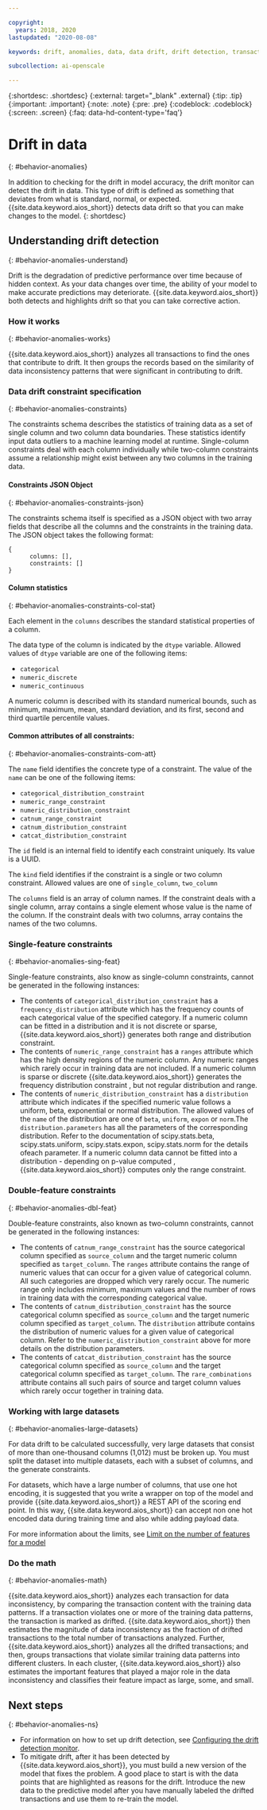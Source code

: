 ```yaml
---

copyright:
  years: 2018, 2020
lastupdated: "2020-08-08"

keywords: drift, anomalies, data, data drift, drift detection, transactions, constraints

subcollection: ai-openscale

---
```


{:shortdesc: .shortdesc}
{:external: target="_blank" .external}
{:tip: .tip}
{:important: .important}
{:note: .note}
{:pre: .pre}
{:codeblock: .codeblock}
{:screen: .screen}
{:faq: data-hd-content-type='faq'}

# Drift in data
{: #behavior-anomalies}

In addition to checking for the drift in model accuracy, the drift monitor can detect the drift in data. This type of drift is defined as something that deviates from what is standard, normal, or expected. {{site.data.keyword.aios_short}} detects data drift so that you can make changes to the model.
{: shortdesc}

## Understanding drift detection
{: #behavior-anomalies-understand}

Drift is the degradation of predictive performance over time because of hidden context. As your data changes over time, the ability of your model to make accurate predictions may deteriorate. {{site.data.keyword.aios_short}} both detects and highlights drift so that you can take corrective action.

### How it works
{: #behavior-anomalies-works}

{{site.data.keyword.aios_short}} analyzes all transactions to find the ones that contribute to drift. It then groups the records based on the similarity of data inconsistency patterns that were significant in contributing to drift.

### Data drift constraint specification 
{: #behavior-anomalies-constraints}

The constraints schema describes the statistics of training data as a set of single column and two column data boundaries. These statistics identify input data outliers to a machine learning model at runtime. Single-column constraints deal with each column individually while two-column constraints assume a relationship might exist between any two columns in the training data.

#### Constraints JSON Object
{: #behavior-anomalies-constraints-json}

The constraints schema itself is specified as a JSON object with two array fields that describe all the columns and the constraints in the training data. The JSON object takes the following format:

```
{
      columns: [],
      constraints: []
}
```

#### Column statistics
{: #behavior-anomalies-constraints-col-stat}

Each element in the `columns` describes the standard statistical properties of a column.

The data type of the column is indicated by the `dtype` variable. Allowed values of `dtype` variable are one of the following items: 

- `categorical`
- `numeric_discrete`
- `numeric_continuous`

A numeric column is described with its standard numerical bounds, such as minimum, maximum, mean, standard deviation, and its first, second and third quartile percentile values. 

#### Common attributes of all constraints:
{: #behavior-anomalies-constraints-com-att}

The `name` field identifies the concrete type of a constraint. The value of the `name` can be one of the following items:

- `categorical_distribution_constraint`
- `numeric_range_constraint`
- `numeric_distribution_constraint`
- `catnum_range_constraint`
- `catnum_distribution_constraint`
- `catcat_distribution_constraint`

The `id` field is an internal field to identify each constraint uniquely. Its value is a UUID.

The `kind` field identifies if the constraint is a single or two column constraint. Allowed values are one of `single_column`, `two_column`

The `columns` field is an array of column names. If the constraint deals with a single column, array contains a single element whose value is the name of the column. If the constraint deals with two columns, array contains the names of the two columns.





### Single-feature constraints
{: #behavior-anomalies-sing-feat}

Single-feature constraints, also know as single-column constraints, cannot be generated in the following instances:

- The contents of `categorical_distribution_constraint` has a `frequency_distribution` attribute which has the frequency counts of each categorical value of the specified category. If a numeric column can be fitted in a distribution and it is not discrete or sparse, {{site.data.keyword.aios_short}} generates both range and distribution constraint.
- The contents of `numeric_range_constraint` has a `ranges` attribute which has the high density regions of the numeric column. Any numeric ranges which rarely occur in training data are not included. If a numeric column is sparse or discrete {{site.data.keyword.aios_short}} generates the frequency distribution constraint , but not regular distribution and range.
- The contents of `numeric_distribution_constraint` has a `distribution` attribute which indicates if the specified numeric value follows a uniform, beta, exponential or normal distribution. The allowed values of the `name` of the distribution are one of `beta`, `uniform`, `expon` or `norm`.The `distribution.parameters` has all the parameters of the corresponding distribution. Refer to the documentation of scipy.stats.beta, scipy.stats.uniform, scipy.stats.expon, scipy.stats.norm for the details ofeach parameter. If a numeric column data cannot be fitted into a distribution - depending on p-value computed , {{site.data.keyword.aios_short}} computes only the range constraint.


### Double-feature constraints
{: #behavior-anomalies-dbl-feat}


Double-feature constraints, also known as two-column constraints, cannot be generated in the following instances:

- The contents of `catnum_range_constraint` has the source categorical column specified as `source_column` and the target numeric column specified as `target_column`. The `ranges` attribute contains the range of numeric values that can occur for a given value of categorical column. All such categories are dropped which very rarely occur. The numeric range only includes minimum, maximum values and the number of rows in training data with the corresponding categorical value.
- The contents of `catnum_distribution_constraint` has the source categorical column specified as `source_column` and the target numeric column specified as `target_column`. The `distribution` attribute contains the distribution of numeric values for a given value of categorical column. Refer to the `numeric_distribution_constraint` above for more details on the distribution parameters.
- The contents of `catcat_distribution_constraint` has the source categorical column specified as `source_column` and the target categorical column specified as `target_column`. The `rare_combinations` attribute contains all such pairs of source and target column values which rarely occur together in training data.


### Working with large datasets
{: #behavior-anomalies-large-datasets}

For data drift to be calculated successfully, very large datasets that consist of more than one-thousand columns (1,012) must be broken up. You must split the dataset into multiple datasets, each with a subset of columns, and the generate constraints. 

For datasets, which have a large number of columns, that use one hot encoding, it is suggested that you write a wrapper on top of the model and provide {{site.data.keyword.aios_short}} a REST API of the scoring end point. In this way, {{site.data.keyword.aios_short}} can accept non one hot encoded data during training time and also while adding payload data. 

For more information about the limits, see [Limit on the number of features for a model](/docs/ai-openscale?topic=ai-openscale-rn-12ki#wos-limitations-feat-col-size-limit)

### Do the math
{: #behavior-anomalies-math}


{{site.data.keyword.aios_short}} analyzes each transaction for data inconsistency, by comparing the transaction content with the training data patterns. If a transaction violates one or more of the training data patterns, the transaction is marked as drifted. {{site.data.keyword.aios_short}} then estimates the magnitude of data inconsistency as the fraction of drifted transactions to the total number of transactions analyzed. Further, {{site.data.keyword.aios_short}} analyzes all the drifted transactions; and then, groups transactions that violate similar training data patterns into different clusters. In each cluster, {{site.data.keyword.aios_short}} also estimates the important features that played a major role in the data inconsistency and classifies their feature impact as large, some, and small.

## Next steps
{: #behavior-anomalies-ns}

- For information on how to set up drift detection, see [Configuring the drift detection monitor](/docs/ai-openscale?topic=ai-openscale-behavior-drift-config).
- To mitigate drift, after it has been detected by {{site.data.keyword.aios_short}}, you must build a new version of the model that fixes the problem. A good place to start is with the data points that are highlighted as reasons for the drift. Introduce the new data to the predictive model after you have manually labeled the drifted transactions and use them to re-train the model.
